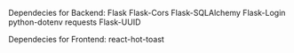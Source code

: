 Dependecies for Backend: Flask Flask-Cors Flask-SQLAlchemy Flask-Login python-dotenv requests Flask-UUID

Dependecies for Frontend: react-hot-toast
